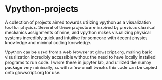 # Vpython-projects

A collection of projects aimed towards utilizing vpython as a visualization tool for physics. Several of these projects are inspired by previous classical mechanics assignments of mine, and vpython makes visualizing physical systems incredibly quick and intuitive for someone with decent physics knowledge and minimal coding knowledge.

Vpython can be used from a web browser at glowscript.org, making basic visualization incredibly accessible without the need to have locally installed programs to run code. I wrore these in jupyter lab, and utilized the numpy package very minimally, so with a few small tweaks this code can be copied onto glowscript.org for use.
